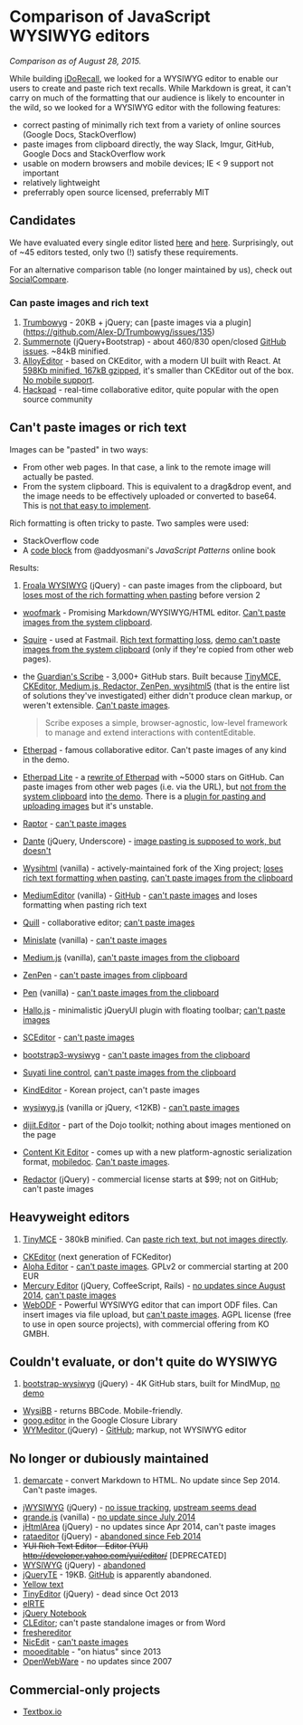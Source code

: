# Comparison of JavaScript WYSIWYG editors

*Comparison as of August 28, 2015.*

While building [iDoRecall](http://idorecall.com), we looked for a WYSIWYG editor to enable our users to create and paste rich text recalls. While Markdown is great, it can't carry on much of the formatting that our audience is likely to encounter in the wild, so we looked for a WYSIWYG editor with the following features:

* correct pasting of minimally rich text from a variety of online sources (Google Docs, StackOverflow)
* paste images from clipboard directly, the way Slack, Imgur, GitHub, Google Docs and StackOverflow work
* usable on modern browsers and mobile devices; IE < 9 support not important
* relatively lightweight
* preferrably open source licensed, preferrably MIT

## Candidates

We have evaluated every single editor listed [here](https://github.com/cheeaun/mooeditable/wiki/Javascript-WYSIWYG-editors) and [here](http://designhuntr.com/jquery-text-editor-plugins/). Surprisingly, out of ~45 editors tested, only two (!) satisfy these requirements.

For an alternative comparison table (no longer maintained by us), check out [SocialCompare](http://socialcompare.com/en/comparison/javascript-online-rich-text-editors).

### Can paste images and rich text

1. [Trumbowyg](http://alex-d.github.io/Trumbowyg/) - 20KB + jQuery; can [paste images via a plugin] (https://github.com/Alex-D/Trumbowyg/issues/135)
1. [Summernote](http://summernote.org) (jQuery+Bootstrap) - about 460/830 open/closed [GitHub issues](https://github.com/summernote/summernote/issues). ~84kB minified.
2. [AlloyEditor](http://alloyeditor.com/demo/) - based on CKEditor, with a modern UI built with React. At [598Kb minified, 167kB gzipped](https://github.com/liferay/alloy-editor/issues/22#issuecomment-135933027), it's smaller than CKEditor out of the box. [No mobile support](https://github.com/liferay/alloy-editor/issues/226).
3. [Hackpad](https://github.com/dropbox/hackpad) - real-time collaborative editor, quite popular with the open source community

## Can't paste images or rich text

Images can be "pasted" in two ways:

* From other web pages. In that case, a link to the remote image will actually be pasted.
* From the system clipboard. This is equivalent to a drag&drop event, and the image needs to be effectively uploaded or converted to base64. This is [not that easy to implement](https://github.com/JohnMcLear/ep_copy_paste_images).
 
Rich formatting is often tricky to paste. Two samples were used:

* StackOverflow code
* A [code block](http://addyosmani.com/resources/essentialjsdesignpatterns/book/#constructorpatternjavascript) from @addyosmani's *JavaScript Patterns* online book 

Results:

1. [Froala WYSIWYG](https://froala.com/wysiwyg-editor) (jQuery) - can paste images from the clipboard, but [loses most of the rich formatting when pasting](https://github.com/froala/wysiwyg-editor/issues/552) before version 2
- [woofmark](http://bevacqua.github.io/woofmark/) - Promising Markdown/WYSIWYG/HTML editor. [Can't paste images from the system clipboard](https://github.com/bevacqua/woofmark/issues/17).
- [Squire](http://neilj.github.io/Squire/) - used at Fastmail. [Rich text formatting loss](https://github.com/neilj/Squire/issues/95), [demo can't paste images from the system clipboard](https://github.com/neilj/Squire/issues/93) (only if they're copied from other web pages).
- the [Guardian's Scribe](http://guardian.github.io/scribe/) - 3,000+ GitHub stars. Built because [TinyMCE, CKEditor, Medium.js, Redactor, ZenPen, wysihtml5](https://www.theguardian.com/info/developer-blog/2014/mar/20/inside-the-guardians-cms-meet-scribe-an-extensible-rich-text-editor) (that is the entire list of solutions they've investigated) either didn't produce clean markup, or weren't extensible. [Can't paste images](https://github.com/guardian/scribe/issues/424).

    > Scribe exposes a simple, browser-agnostic, low-level framework to manage and extend interactions with contentEditable.
- [Etherpad](http://etherpad.org) - famous collaborative editor. Can't paste images of any kind in the demo.
- [Etherpad Lite](https://github.com/ether/etherpad-lite) - a [rewrite of Etherpad](https://github.com/ether/etherpad-lite/wiki/FAQ) with ~5000 stars on GitHub. Can paste images from other web pages (i.e. via the URL), but [not from the system clipboard](https://github.com/ether/etherpad-lite/issues/2227#issuecomment-135898136) into [the demo](https://beta.etherpad.org/). There is a [plugin for pasting and uploading images](https://github.com/JohnMcLear/ep_copy_paste_images) but it's unstable.
- [Raptor](http://www.raptor-editor.com/) - [can't paste images](https://github.com/PANmedia/raptor-editor/issues/56)
- [Dante](https://github.com/michelson/Dante) (jQuery, Underscore) - [image pasting is supposed to work, but doesn't](https://github.com/michelson/Dante/issues/33)
- [Wysihtml](http://wysihtml.com/) (vanilla) - actively-maintained fork of the Xing project; [loses rich text formatting when pasting](https://github.com/Voog/wysihtml/issues/180), [can't paste images from the clipboard](https://github.com/Voog/wysihtml/issues/163)
- [MediumEditor](https://yabwe.github.io/medium-editor/) (vanilla) - [GitHub](https://github.com/yabwe/medium-editor) - [can't paste images](https://github.com/yabwe/medium-editor/issues/657) and loses formatting when pasting rich text
- [Quill](http://quilljs.com/) - collaborative editor; [can't paste images](https://github.com/quilljs/quill/issues/137)
- [Minislate](https://github.com/olivier-m/minislate/) (vanilla) - [can't paste images](https://github.com/olivier-m/minislate/issues/7)
- [Medium.js](https://github.com/jakiestfu/Medium.js/) (vanilla), [can't paste images from the clipboard](https://github.com/jakiestfu/Medium.js/issues/102#issuecomment-107349252)
- [ZenPen](http://zenpen.io) - [can't paste images from clipboard](https://github.com/tholman/zenpen/issues/119)
- [Pen](https://github.com/sofish/pen) (vanilla) - [can't paste images from the clipboard](https://github.com/sofish/pen/issues/151)
- [Hallo.js](http://hallojs.org/) - minimalistic jQueryUI plugin with floating toolbar; [can't paste images](https://github.com/bergie/hallo/issues/234)
- [SCEditor](http://www.sceditor.com/) - [can't paste images](https://github.com/samclarke/SCEditor/issues/386)
- [bootstrap3-wysiwyg](http://bootstrap-wysiwyg.github.io/bootstrap3-wysiwyg/) - [can't paste images from the clipboard](https://github.com/bootstrap-wysiwyg/bootstrap3-wysiwyg/issues/143)
- [Suyati line control](https://github.com/suyati/line-control/), [can't paste images from the clipboard](https://github.com/suyati/line-control/issues/26)
- [KindEditor](https://github.com/kindsoft/kindeditor/issues/184) - Korean project, can't paste images
- [wysiwyg.js](http://wysiwygjs.github.io/) (vanilla or jQuery, <12KB) - [can't paste images](https://github.com/wysiwygjs/wysiwyg.js/issues/33)
- [dijit.Editor](http://dojotoolkit.org/reference-guide/1.10/dijit/Editor.html) - part of the Dojo toolkit; nothing about images mentioned on the page
- [Content Kit Editor](https://github.com/bustlelabs/content-kit-editor) - comes up with a new platform-agnostic serialization format, [mobiledoc](https://github.com/bustlelabs/content-kit-editor/blob/master/MOBILEDOC.md). [Can't paste images](https://github.com/bustlelabs/content-kit-editor/issues/101).
- [Redactor](http://imperavi.com/redactor/) (jQuery) - commercial license starts at $99; not on GitHub; can't paste images


## Heavyweight editors

1. [TinyMCE](http://tinymce.com/) - 380kB minified. Can [paste rich text, but not images directly](http://www.tinymce.com/develop/bugtracker_view.php?id=7537).
- [CKEditor](http://ckeditor.com/) (next generation of FCKeditor)
- [Aloha Editor](http://aloha-editor.com/) - [can't paste images](https://github.com/alohaeditor/Aloha-Editor/issues/1408). GPLv2 or commercial starting at 200 EUR
- [Mercury Editor](http://jejacks0n.github.com/mercury/) (jQuery, CoffeeScript, Rails) - [no updates since August 2014](https://github.com/jejacks0n/mercury/issues/478), [can't paste images](https://github.com/jejacks0n/mercury/issues/480)
- [WebODF](http://webodf.org/) - Powerful WYSIWYG editor that can import ODF files. Can insert images via file upload, but [can't paste images](https://github.com/kogmbh/WebODF/issues/916). AGPL license (free to use in open source projects), with commercial offering from KO GMBH.


## Couldn't evaluate, or don't quite do WYSIWYG

1. [bootstrap-wysiwyg](https://github.com/mindmup/bootstrap-wysiwyg/) (jQuery) - 4K GitHub stars, built for MindMup, [no demo](https://github.com/steveathon/bootstrap-wysiwyg/issues/39)
- [WysiBB](https://github.com/wbb/WysiBB) - returns BBCode. Mobile-friendly.
- [goog.editor](https://github.com/google/closure-library/tree/master/closure/goog/demos/editor) in the Google Closure Library
- [WYMeditor ](http://wymeditor.github.io/wymeditor/) (jQuery) - [GitHub](https://github.com/wymeditor/wymeditor); markup, not WYSIWYG editor


## No longer or dubiously maintained

1. [demarcate](https://github.com/will-hart/demarcate.js/issues/41) - convert Markdown to HTML. No update since Sep 2014. Can't paste images.
- [jWYSIWYG](https://github.com/akzhan/jwysiwyg/) (jQuery) - [no issue tracking](https://github.com/akzhan/jwysiwyg/pull/23), [upstream seems dead](https://github.com/jwysiwyg/jwysiwyg/issues/317)
- [grande.js](https://github.com/mduvall/grande.js) (vanilla) - [no update since July 2014](https://github.com/mduvall/grande.js/issues/79)
- [jHtmlArea](http://jhtmlarea.codeplex.com/) (jQuery) - no updates since Apr 2014, can't paste images
- [rataeditor](http://github.com/jfuentesa/rataeditor) (jQuery) - [abandoned since Feb 2014](https://github.com/jfuentesa/rataeditor/issues/2)
- ~~YUI Rich Text Editor - Editor (YUI) http://developer.yahoo.com/yui/editor/~~ [DEPRECATED]
- [WYSIWYG](http://maccman.github.com/wysiwyg/) (jQuery) - [abandoned](https://github.com/maccman/wysiwyg/issues/3)
- [jQueryTE](http://jqueryte.com/) - 19KB. [GitHub](http://jqueryte.com/) is apparently abandoned.
- [Yellow text](https://github.com/stefanvermaas/yellow-text/issues/36)
- [TinyEditor](https://github.com/jessegreathouse/TinyEditor/) (jQuery) - dead since Oct 2013
- [elRTE](https://github.com/Studio-42/elRTE/issues/15)
- [jQuery Notebook](https://github.com/raphaelcruzeiro/jquery-notebook/issues/125)
- [CLEditor](https://groups.google.com/forum/#!topic/cleditor/npHzAY9RbD4); can't paste standalone images or from Word
- [freshereditor](https://github.com/mquan/freshereditor/issues/12)
- [NicEdit](https://github.com/danishkhan/NicEdit/issues/13) - [can't paste images](https://github.com/danishkhan/NicEdit/issues/14)
- [mooeditable](http://cheeaun.github.io/mooeditable/) - "on hiatus" since 2013
- [OpenWebWare](http://www.openwebware.com) - no updates since 2007


## Commercial-only projects

* [Textbox.io](http://textbox.io/pricing/)
